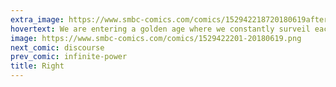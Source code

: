 ```yaml
---
extra_image: https://www.smbc-comics.com/comics/152942218720180619after.png
hovertext: We are entering a golden age where we constantly surveil each other but are scared to wave from across a fence.
image: https://www.smbc-comics.com/comics/1529422201-20180619.png
next_comic: discourse
prev_comic: infinite-power
title: Right
---
```


